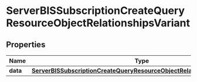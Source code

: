 # ServerBISSubscriptionCreateQueryResourceObjectRelationshipsVariant

## Properties
Name | Type | Description | Notes
------------ | ------------- | ------------- | -------------
**data** | [**ServerBISSubscriptionCreateQueryResourceObjectRelationshipsVariantData**](ServerBISSubscriptionCreateQueryResourceObjectRelationshipsVariantData.md) |  |  [optional]
